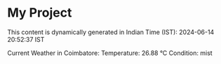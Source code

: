 # My Project

This content is dynamically generated in Indian Time (IST): 2024-06-14 20:52:37 IST


Current Weather in Coimbatore:
Temperature: 26.88 °C
Condition: mist
